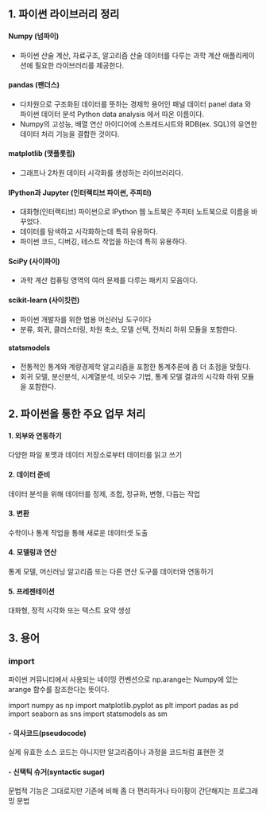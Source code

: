 ## 1. 파이썬 라이브러리 정리


#### Numpy (넘파이)
 - 파이썬 산술 계산, 자료구조, 알고리즘 산술 데이터를 다루는 과학 계산 애플리케이션에 필요한 라이브러리를 제공한다. 


#### pandas (팬더스)
 - 다차원으로 구조화된 데이터를 뜻하는 경제학 용어인 패널 데이터 panel data 와 파이썬 데이터 분석 Python data analysis 에서 따온 이름이다. 
 - Numpy의 고성능, 배열 연산 아이디어에 스프레드시트와 RDB(ex. SQL)의 유연한 데이터 처리 기능을 결합한 것이다. 


#### matplotlib (맷플롯립)
 - 그래프나 2차원 데이터 시각화를 생성하는 라이브러리다.


#### IPython과 Jupyter (인터랙티브 파이썬, 주피터)
-  대화형(인터랙티브) 파이썬으로 IPython 웹 노트북은 주피터 노트북으로 이름을 바꾸었다. 
-  데이터를 탐색하고 시각화하는데 특히 유용하다. 
-  파이썬 코드, 디버깅, 테스트 작업을 하는데 특히 유용하다.


#### SciPy (사이파이)
 - 과학 계산 컴퓨팅 영역의 여러 문제를 다루는 패키지 모음이다.  


#### scikit-learn (사이킷런)
 - 파이썬 개발자를 위한 범용 머신러닝 도구이다
 - 분류, 회귀, 클러스터링, 차원 축소, 모델 선택, 전처리 하위 모듈을 포함한다. 

#### statsmodels
 - 전통적인 통계와 계량경제학 알고리즘을 포함한 통계추론에 좀 더 초점을 맞췄다. 
 - 회귀 모델, 분산분석, 시계열분석, 비모수 기법, 통계 모델 결과의 시각화 하위 모듈을 포함한다.


## 2. 파이썬을 통한 주요 업무 처리 

#### 1. 외부와 연동하기
 다양한 파일 포맷과 데이터 저장소로부터 데이터를 읽고 쓰기
 
#### 2. 데이터 준비
 데이터 분석을 위해 데이터를 정제, 조합, 정규화, 변형, 다듬는 작업
 
#### 3. 변환
 수학이나 통계 작업을 통해 새로운 데이터셋 도출 
 
#### 4. 모델링과 연산
 통계 모델, 머신러닝 알고리즘 또는 다른 연산 도구를 데이터와 연동하기

#### 5. 프레젠테이션
 대화형, 정적 시각화 또는 텍스트 요약 생성


## 3. 용어

### import
 파이썬 커뮤니티에서 사용되는 네이밍 컨벤션으로 np.arange는 Numpy에 있는 arange 함수를 참조한다는 뜻이다. 

 import numpy as np
 import matplotlib.pyplot as plt
 import padas as pd
 import seaborn as sns
 import statsmodels as sm

#### - 의사코드(pseudocode)
 실제 유효한 소스 코드는 아니지만 알고리즘이나 과정을 코드처럼 표현한 것
 
#### - 신택틱 슈거(syntactic sugar)
 문법적 기능은 그대로지만 기존에 비해 좀 더 편리하거나 타이핑이 간단해지는 프로그래밍 문법 
